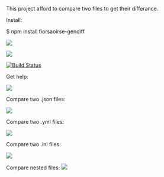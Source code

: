This project afford to compare two files to get their differance.

Install:

$ npm install fiorsaoirse-gendiff

<a href="https://codeclimate.com/github/fiorsaoirse/project-lvl2-s401/maintainability"><img src="https://api.codeclimate.com/v1/badges/8c745c756ba3e996c326/maintainability" /></a>

<a href="https://codeclimate.com/github/fiorsaoirse/project-lvl2-s401/test_coverage"><img src="https://api.codeclimate.com/v1/badges/8c745c756ba3e996c326/test_coverage" /></a>

[![Build Status](https://travis-ci.com/fiorsaoirse/gendiff.svg?branch=master)](https://travis-ci.com/fiorsaoirse/gendiff)

Get help:

<a href="https://asciinema.org/a/RQHyk09PReM4vV43v6ZFNAZEt" target="_blank"><img src="https://asciinema.org/a/RQHyk09PReM4vV43v6ZFNAZEt.svg" /></a>

Compare two .json files:

<a href="https://asciinema.org/a/PsdSTLzVAgYYOMm1dDxloLPqh" target="_blank"><img src="https://asciinema.org/a/PsdSTLzVAgYYOMm1dDxloLPqh.svg" /></a>

Compare two .yml files:

<a href="https://asciinema.org/a/Tqfivcw6AJLRAVvIeVP1mljsR" target="_blank"><img src="https://asciinema.org/a/Tqfivcw6AJLRAVvIeVP1mljsR.svg" /></a>

Compare two .ini files:

<a href="https://asciinema.org/a/1DVOTY0QGpDjuhjutMQTMn4MU" target="_blank"><img src="https://asciinema.org/a/1DVOTY0QGpDjuhjutMQTMn4MU.svg" /></a>

Compare nested files:
<a href="https://asciinema.org/a/koBLqgf6zY6BKgAmVn1cVw1qh" target="_blank"><img src="https://asciinema.org/a/koBLqgf6zY6BKgAmVn1cVw1qh.svg" /></a>
